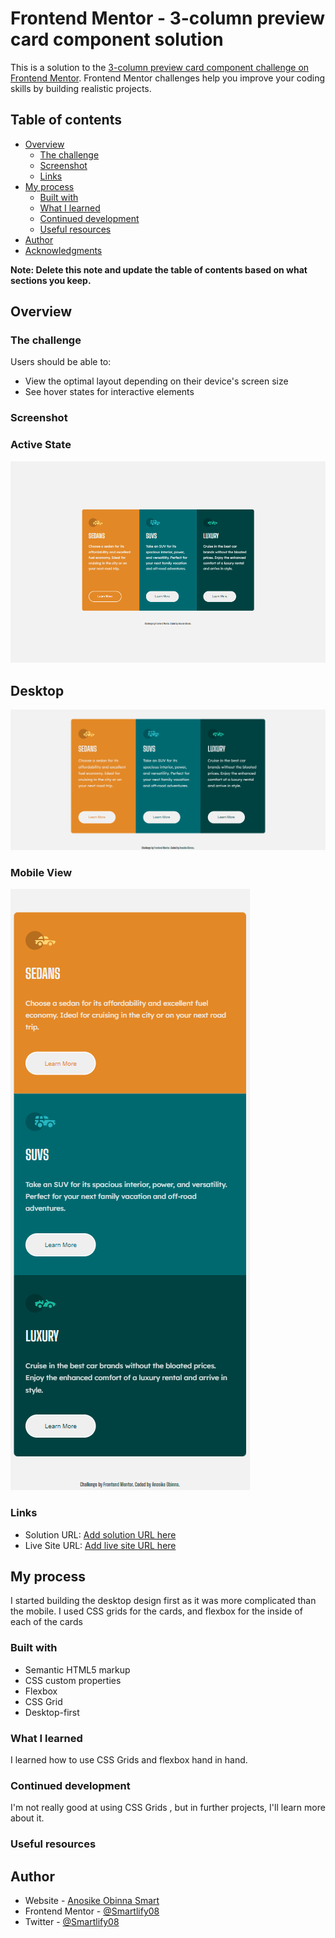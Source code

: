 # Frontend Mentor - 3-column preview card component solution

This is a solution to the [3-column preview card component challenge on Frontend Mentor](https://www.frontendmentor.io/challenges/3column-preview-card-component-pH92eAR2-). Frontend Mentor challenges help you improve your coding skills by building realistic projects. 

## Table of contents

- [Overview](#overview)
  - [The challenge](#the-challenge)
  - [Screenshot](#screenshot)
  - [Links](#links)
- [My process](#my-process)
  - [Built with](#built-with)
  - [What I learned](#what-i-learned)
  - [Continued development](#continued-development)
  - [Useful resources](#useful-resources)
- [Author](#author)
- [Acknowledgments](#acknowledgments)

**Note: Delete this note and update the table of contents based on what sections you keep.**

## Overview

### The challenge

Users should be able to:

- View the optimal layout depending on their device's screen size
- See hover states for interactive elements

### Screenshot

### Active State
![](./Active%20State.png)

## Desktop
![](./Desktop%20View.png)

### Mobile View
![](./Mobile%20Screen.png)



### Links

- Solution URL: [Add solution URL here](https://your-solution-url.com)
- Live Site URL: [Add live site URL here](https://your-live-site-url.com)

## My process

I started building the desktop design first as it was more complicated than the mobile.
I used CSS grids for the cards, and flexbox for the inside of each of the cards


### Built with

- Semantic HTML5 markup
- CSS custom properties
- Flexbox
- CSS Grid
- Desktop-first



### What I learned
I learned how to use CSS Grids and flexbox hand in hand.




### Continued development

I'm not really good at using CSS Grids , but in further projects, I'll learn more about it.


### Useful resources


## Author

- Website - [Anosike Obinna Smart](https://superb-pony-63b1e3.netlify.app/)
- Frontend Mentor - [@Smartlify08](https://www.frontendmentor.io/profile/yourusername)
- Twitter - [@Smartlify08](https://www.twitter.com/Smartlify08)



